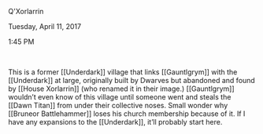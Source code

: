 Q'Xorlarrin

Tuesday, April 11, 2017

1:45 PM

 

This is a former [[Underdark]] village that links [[Gauntlgrym]]  with the [[Underdark]] at large, originally built by Dwarves but abandoned and found by [[House Xorlarrin]] (who renamed it in their image.) [[Gauntlgrym]] wouldn’t even know of this village until someone went and steals the [[Dawn Titan]] from under their collective noses. Small wonder why [[Bruneor Battlehammer]] loses his church membership because of it. If I have any expansions to the [[Underdark]], it’ll probably start here.
